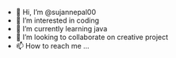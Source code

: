 - 👋 Hi, I’m @sujannepal00
- 👀 I’m interested in coding
- 🌱 I’m currently learning java
- 💞️ I’m looking to collaborate on creative project
- 📫 How to reach me ...

<!---
sujannepal00/sujannepal00 is a ✨ special ✨ repository because its `README.md` (this file) appears on your GitHub profile.
You can click the Preview link to take a look at your changes.
--->
